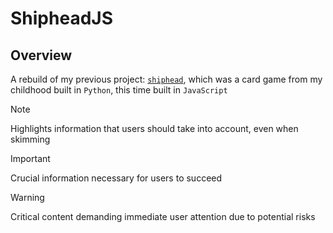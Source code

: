 # ShipheadJS

## Overview
A rebuild of my previous project: [`shiphead`](https://github.com/scarletti-ben/shiphead), which was a card game from my childhood built in `Python`, this time built in `JavaScript`

> [!NOTE]  
> Highlights information that users should take into account, even when skimming

> [!IMPORTANT]  
> Crucial information necessary for users to succeed

> [!WARNING]  
> Critical content demanding immediate user attention due to potential risks